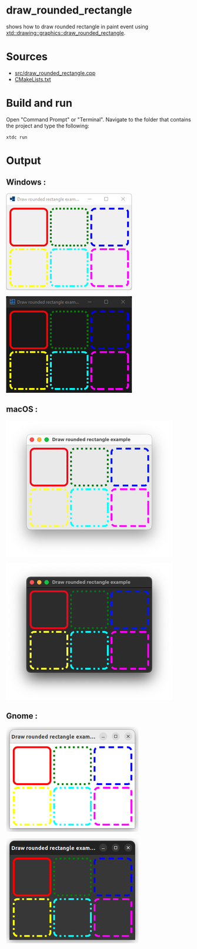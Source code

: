 # draw_rounded_rectangle

shows how to draw rounded rectangle in paint event using [xtd::drawing::graphics::draw_rounded_rectangle](https://codedocs.xyz/gammasoft71/xtd/classxtd_1_1drawing_1_1graphics.html#a41e7035946a1e3b647e48626841729a5).

# Sources

* [src/draw_rounded_rectangle.cpp](src/draw_rounded_rectangle.cpp)
* [CMakeLists.txt](CMakeLists.txt)

# Build and run

Open "Command Prompt" or "Terminal". Navigate to the folder that contains the project and type the following:

```shell
xtdc run
```

# Output

## Windows :

![Screenshot](../../../../docs/pictures/examples/draw_rounded_rectangle_w.png)

![Screenshot](../../../../docs/pictures/examples/draw_rounded_rectangle_wd.png)

## macOS :

![Screenshot](../../../../docs/pictures/examples/draw_rounded_rectangle_m.png)

![Screenshot](../../../../docs/pictures/examples/draw_rounded_rectangle_md.png)

## Gnome :

![Screenshot](../../../../docs/pictures/examples/draw_rounded_rectangle_g.png)

![Screenshot](../../../../docs/pictures/examples/draw_rounded_rectangle_gd.png)
